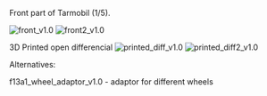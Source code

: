 Front part of Tarmobil (1/5).

![front_v1.0](https://github.com/jano305/tarmobil/blob/main/_media/front_v1.0.jpg?raw=true)
![front2_v1.0](https://github.com/jano305/tarmobil/blob/main/_media/front2_v1.0.jpg?raw=true)

3D Printed open differencial
![printed_diff_v1.0](https://github.com/jano305/tarmobil/blob/main/_media/printed_diff_v1.0.jpg?raw=true)
![printed_diff2_v1.0](https://github.com/jano305/tarmobil/blob/main/_media/printed_diff2_v1.0.jpg?raw=true)


Alternatives:

f13a1_wheel_adaptor_v1.0 - adaptor for different wheels
